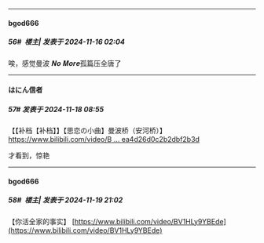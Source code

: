 ﻿
*****

####  bgod666  
##### 56#         楼主| 发表于 2024-11-16 02:04

唉，感觉曼波 𝑵𝒐 𝑴𝒐𝒓𝒆孤篇压全唐了


*****

####  はにん信者  
##### 57#       发表于 2024-11-18 08:55

【【补档【补档】】【思恋の小曲】曼波桥（安河桥）】 [https://www.bilibili.com/video/B ... ea4d26d0c2b2dbf2b3d](https://www.bilibili.com/video/BV1kRbFeTEng/?share_source=copy_web&amp;vd_source=cf51f386e2840ea4d26d0c2b2dbf2b3d)

才看到，惊艳


*****

####  bgod666  
##### 58#         楼主| 发表于 2024-11-19 21:02

【你活全家的事实】 [https://www.bilibili.com/video/BV1HLy9YBEde](https://www.bilibili.com/video/BV1HLy9YBEde)

